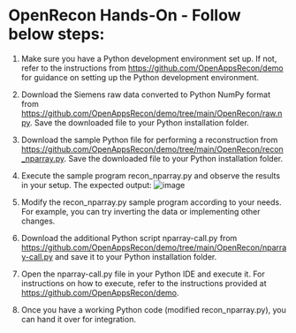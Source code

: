 
# OpenRecon Hands-On - Follow below steps:

1. Make sure you have a Python development environment set up. If not, refer to the instructions from https://github.com/OpenAppsRecon/demo for guidance on setting up the Python development environment.

2. Download the Siemens raw data converted to Python NumPy format from https://github.com/OpenAppsRecon/demo/tree/main/OpenRecon/raw.npy. Save the downloaded file to your Python installation folder.

3. Download the sample Python file for performing a reconstruction from https://github.com/OpenAppsRecon/demo/tree/main/OpenRecon/recon_nparray.py. Save the downloaded file to your Python installation folder.

4. Execute the sample program recon_nparray.py and observe the results in your setup. The expected output:
![image](https://github.com/OpenAppsRecon/demo/assets/142770538/a38d85fa-d3ed-489d-9025-0b3a24114583)

5. Modify the recon_nparray.py sample program according to your needs. For example, you can try inverting the data or implementing other changes.

6. Download the additional Python script nparray-call.py from https://github.com/OpenAppsRecon/demo/tree/main/OpenRecon/nparray-call.py and save it to your Python installation folder.

7. Open the nparray-call.py file in your Python IDE and execute it. For instructions on how to execute, refer to the instructions provided at https://github.com/OpenAppsRecon/demo.

8. Once you have a working Python code (modified recon_nparray.py), you can hand it over for integration.
